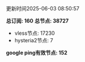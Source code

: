 更新时间2025-06-03 08:50:57

**总订阅: 160**
**总节点: 38727**
- vless节点: 17230
- hysteria2节点: 7

**google ping有效节点: 152**
